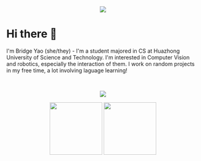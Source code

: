 <!--
### Hi there 👋
**BigbigShark/BigbigShark** is a ✨ _special_ ✨ repository because its `README.md` (this file) appears on your GitHub profile.

Here are some ideas to get you started:

- 🔭 I’m currently working on ...
- 🌱 I’m currently learning ...
- 👯 I’m looking to collaborate on ...
- 🤔 I’m looking for help with ...
- 💬 Ask me about ...
- 📫 How to reach me: ...
- 😄 Pronouns: ...
- ⚡ Fun fact: ...
-->

<!-- 贪吃蛇 -->
<div align="center"><img src="https://cdn.jsdelivr.net/gh/BigbigShark/sun0225SUN/profile-snake-contrib/github-contribution-grid-snake-dark.svg" /></div>

<!-- Self-introduction -->
# Hi there 👋
<p>I'm Bridge Yao (she/they) - I'm a student majored in CS at Huazhong University of Science and Technology. I'm interested in Computer Vision and robotics, especially the interaction of them. I work on random projects in my free time, a lot involving laguage learning!</p><br>

<!-- Skills -->
<p align="center">
  <a href="https://skillicons.dev">
    <img src="https://skillicons.dev/icons?i=ai,py,pytorch,c,cpp,github,git,html,linux,mastodon,md,mysql,octave,css,bots" />
  </a>
</p>

<!-- GitHub statistics -->
<div align="center">
  <img height="137px" src="https://github-readme-stats-git-masterrstaa-rickstaa.vercel.app/api?username=BigbigShark&hide_title=true&hide_border=true&show_icons=trueline_height=21&theme=tokyonight" />
  <img height="137px" src="https://github-readme-stats-git-masterrstaa-rickstaa.vercel.app/api/top-langs/?username=BigbigShark&hide_title=true&hide_border=true&layout=compact&langs_count=6&theme=tokyonight" />
</div> 

